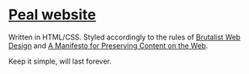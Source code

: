 # [Peal website](http://www.peal.space)

Written in HTML/CSS.
Styled accordingly to the rules of [Brutalist Web Design](https://brutalist-web.design/) and [A Manifesto for Preserving Content on the Web](https://jeffhuang.com/designed_to_last/).

Keep it simple, will last forever.





